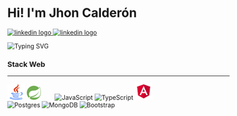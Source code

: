 # Hi! I'm Jhon Calderón

<a href="https://www.linkedin.com/in/jhon-calderon-2aa341259/">
    <img src="https://img.shields.io/static/v1?message=LinkedIn&logo=linkedin&label=&color=0077B5&logoColor=white&labelColor=&style=for-the-badge" height="25" alt="linkedin logo"   />
</a>

<a href="mailto:calderonjhondairo@gmail.com">
    <img src="https://img.shields.io/static/v1?message=Gmail&logo=gmail&label=&color=red&logoColor=white&labelColor=&style=for-the-badge" height="25" alt="linkedin logo"   />
</a>

![Typing SVG](https://readme-typing-svg.demolab.com?font=Jetbrains+Mono&pause=1000&color=fff&width=435&lines=Full-Stack+Developer+in+process.;What+is+there+to+do?)


### Stack Web
<hr>
<div>
<img src="svg/java.svg" width="40" height="36" alt="Java" />
<img src="svg/spring.svg" width="32" height="32" alt="Spring" />
&nbsp;&nbsp;&nbsp;&nbsp;&nbsp;&nbsp;

<img src="https://raw.githubusercontent.com/danielcranney/readme-generator/main/public/icons/skills/javascript-colored.svg" width="35" height="35" alt="JavaScript" />
<img src="https://raw.githubusercontent.com/danielcranney/readme-generator/main/public/icons/skills/typescript-colored.svg" width="35" height="35" alt="TypeScript" />
<img src="svg/angular.svg" width="40" height="40" alt="Angular" />

<br>

<img src="https://upload.wikimedia.org/wikipedia/commons/2/29/Postgresql_elephant.svg" width="35" height="35" alt="Postgres" />
<img src="https://raw.githubusercontent.com/danielcranney/readme-generator/main/public/icons/skills/mongodb-colored.svg" width="36" height="36" alt="MongoDB" />
<img src="https://raw.githubusercontent.com/danielcranney/readme-generator/main/public/icons/skills/bootstrap-colored.svg" width="36" height="36" alt="Bootstrap" />
</div>


<!---
CalderonJh/CalderonJh is a ✨ special ✨ repository because its `README.md` (this file) appears on your GitHub profile.
You can click the Preview link to take a look at your changes.
--->
